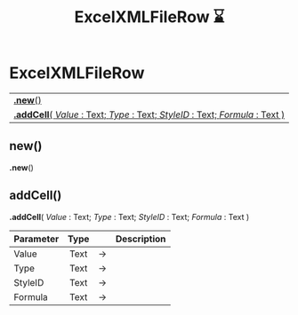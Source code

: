 ﻿---
layout: default
title: ExcelXMLFileRow ⌛
parent: Classes
---

# ExcelXMLFileRow

|   |
|:---|
|[**.new**()](#new)<br>|
|[**.addCell**( *Value* : Text; *Type* : Text; *StyleID* : Text; *Formula* : Text )](#addcell)<br>|


## new()
**.new**()


## addCell()
**.addCell**( *Value* : Text; *Type* : Text; *StyleID* : Text; *Formula* : Text )

|Parameter|Type|   |Description|
|:---|:---:|:---:|:---:|
|Value|Text|->|<Description>|
|Type|Text|->|<Description>|
|StyleID|Text|->|<Description>|
|Formula|Text|->|<Description>|
